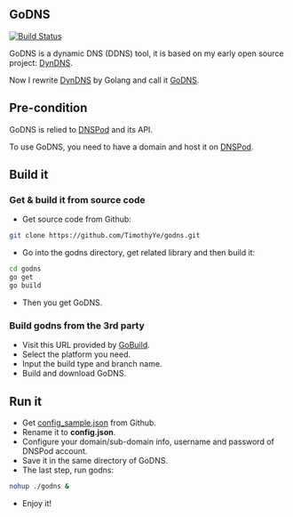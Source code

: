 ## GoDNS

[![Build Status](https://travis-ci.org/TimothyYe/godns.svg?branch=master)](https://travis-ci.org/TimothyYe/godns)

GoDNS is a dynamic DNS (DDNS) tool, it is based on my early open source project: [DynDNS](https://github.com/TimothyYe/DynDNS). 

Now I rewrite [DynDNS](https://github.com/TimothyYe/DynDNS) by Golang and call it [GoDNS](https://github.com/TimothyYe/godns).

## Pre-condition

GoDNS is relied to [DNSPod](http://dnspod.cn) and its API. 

To use GoDNS, you need to have a domain and host it on [DNSPod](http://dnspod.cn).

## Build it

### Get & build it from source code

* Get source code from Github:

```bash
git clone https://github.com/TimothyYe/godns.git
```
* Go into the godns directory, get related library and then build it:

```bash
cd godns
go get
go build
```
* Then you get GoDNS.

### Build godns from the 3rd party 

* Visit this URL provided by [GoBuild](http://gobuild.io/download/github.com/TimothyYe/godns).
* Select the platform you need.
* Input the build type and branch name.
* Build and download GoDNS.

## Run it

* Get [config_sample.json](https://github.com/TimothyYe/godns/blob/master/config_sample.json) from Github.
* Rename it to **config.json**.
* Configure your domain/sub-domain info, username and password of DNSPod account.
* Save it in the same directory of GoDNS.
* The last step, run godns:
```bash
nohup ./godns &
```
* Enjoy it!
